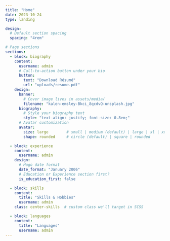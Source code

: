 ```yaml
---
title: "Home"
date: 2023-10-24
type: landing

design:
  # Default section spacing
  spacing: "4rem"

# Page sections
sections:
  - block: biography
    content:
      username: admin
      # Call-to-action button under your bio
      button:
        text: "Download Résumé"
        url: "uploads/resume.pdf"
    design:
      banner:
        # Cover image lives in assets/media/
        filename: "kalen-emsley-Bkci_8qcdvQ-unsplash.jpg"
      biography:
        # Style your biography text
        style: "text-align: justify; font-size: 0.8em;"
      # Avatar customization
      avatar:
        size: large        # small | medium (default) | large | xl | xxl
        shape: rounded     # circle (default) | square | rounded

  - block: experience
    content:
      username: admin
    design:
      # Hugo date format
      date_format: "January 2006"
      # Education or Experience section first?
      is_education_first: false

  - block: skills
    content:
      title: "Skills & Hobbies"
      username: admin
    class: center-skills  # custom class we'll target in SCSS

  - block: languages
    content:
      title: "Languages"
      username: admin
---
```


